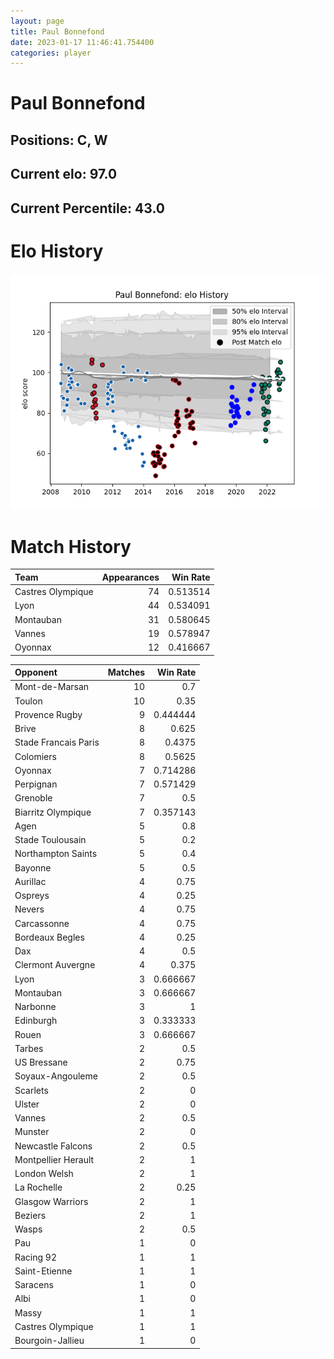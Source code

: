 ```yaml
---  
layout: page  
title: Paul Bonnefond  
date: 2023-01-17 11:46:41.754400  
categories: player  
---
```

# Paul Bonnefond

## Positions: C, W

## Current elo: 97.0

## Current Percentile: 43.0

# Elo History


![elo history](history_PaulBonnefond.png)
# Match History


| Team              |   Appearances |   Win Rate |
|:------------------|--------------:|-----------:|
| Castres Olympique |            74 |   0.513514 |
| Lyon              |            44 |   0.534091 |
| Montauban         |            31 |   0.580645 |
| Vannes            |            19 |   0.578947 |
| Oyonnax           |            12 |   0.416667 |

| Opponent             |   Matches |   Win Rate |
|:---------------------|----------:|-----------:|
| Mont-de-Marsan       |        10 |   0.7      |
| Toulon               |        10 |   0.35     |
| Provence Rugby       |         9 |   0.444444 |
| Brive                |         8 |   0.625    |
| Stade Francais Paris |         8 |   0.4375   |
| Colomiers            |         8 |   0.5625   |
| Oyonnax              |         7 |   0.714286 |
| Perpignan            |         7 |   0.571429 |
| Grenoble             |         7 |   0.5      |
| Biarritz Olympique   |         7 |   0.357143 |
| Agen                 |         5 |   0.8      |
| Stade Toulousain     |         5 |   0.2      |
| Northampton Saints   |         5 |   0.4      |
| Bayonne              |         5 |   0.5      |
| Aurillac             |         4 |   0.75     |
| Ospreys              |         4 |   0.25     |
| Nevers               |         4 |   0.75     |
| Carcassonne          |         4 |   0.75     |
| Bordeaux Begles      |         4 |   0.25     |
| Dax                  |         4 |   0.5      |
| Clermont Auvergne    |         4 |   0.375    |
| Lyon                 |         3 |   0.666667 |
| Montauban            |         3 |   0.666667 |
| Narbonne             |         3 |   1        |
| Edinburgh            |         3 |   0.333333 |
| Rouen                |         3 |   0.666667 |
| Tarbes               |         2 |   0.5      |
| US Bressane          |         2 |   0.75     |
| Soyaux-Angouleme     |         2 |   0.5      |
| Scarlets             |         2 |   0        |
| Ulster               |         2 |   0        |
| Vannes               |         2 |   0.5      |
| Munster              |         2 |   0        |
| Newcastle Falcons    |         2 |   0.5      |
| Montpellier Herault  |         2 |   1        |
| London Welsh         |         2 |   1        |
| La Rochelle          |         2 |   0.25     |
| Glasgow Warriors     |         2 |   1        |
| Beziers              |         2 |   1        |
| Wasps                |         2 |   0.5      |
| Pau                  |         1 |   0        |
| Racing 92            |         1 |   1        |
| Saint-Etienne        |         1 |   1        |
| Saracens             |         1 |   0        |
| Albi                 |         1 |   0        |
| Massy                |         1 |   1        |
| Castres Olympique    |         1 |   1        |
| Bourgoin-Jallieu     |         1 |   0        |